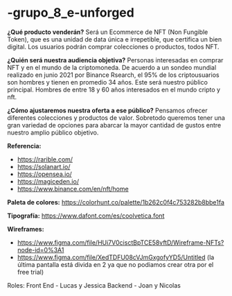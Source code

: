 # -grupo_8_e-unforged

**¿Qué producto venderán?** 
Será un Ecommerce de NFT (Non Fungible Token), que es una unidad de data única e irrepetible, que certifica un bien digital. Los usuarios podrán comprar colecciones o productos, todos NFT. 

**¿Quién será nuestra audiencia objetiva?** 
Personas interesadas en comprar NFT y en el mundo de la criptomoneda. De acuerdo a un sondeo mundial realizado en junio 2021 por Binance Rsearch, el 95% de los criptousuarios son hombres y tienen en promedio 34 años. 
Este será nuestro público principal. Hombres de entre 18 y 60 años interesados en el mundo cripto y nft. 


**¿Cómo ajustaremos nuestra oferta a ese público?** 
Pensamos ofrecer diferentes colecciones y productos de valor. Sobretodo queremos tener una gran variedad de opciones para abarcar la mayor cantidad de gustos entre nuestro amplio público objetivo. 



**Referencia:**
- https://rarible.com/
- https://solanart.io/
- https://opensea.io/
- https://magiceden.io/
- https://www.binance.com/en/nft/home

**Paleta de colores:** 
https://colorhunt.co/palette/1b262c0f4c753282b8bbe1fa

**Tipografía:** 
https://www.dafont.com/es/coolvetica.font

**Wireframes:** 
- https://www.figma.com/file/HUi7V0cisctBpTCE58vftD/Wireframe-NFTs?node-id=0%3A1
- https://www.figma.com/file/XedTDFU08cVJmGxgofyYD5/Untitled (la última pantalla está divida en 2 ya que no podiamos crear otra por el free trial)

Roles:
Front End - Lucas y Jessica
Backend - Joan y Nicolas

